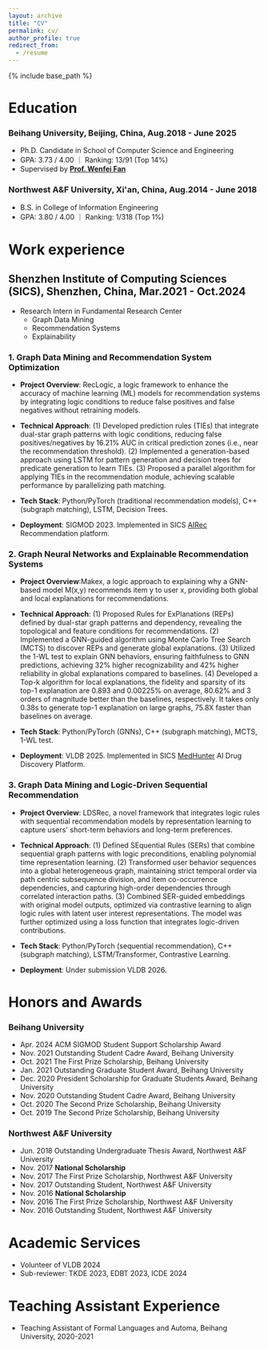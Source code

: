 ```yaml
---
layout: archive
title: "CV"
permalink: cv/
author_profile: true
redirect_from:
  - /resume
---
```


{% include base_path %}

# Education

### Beihang University, Beijing, China, Aug.2018 - June 2025
* Ph.D. Candidate in School of Computer Science and Engineering
* GPA: 3.73 / 4.00 ｜ Ranking: 13/91 (Top 14%)
* Supervised by **[Prof. Wenfei Fan](https://homepages.inf.ed.ac.uk/wenfei/)**

### Northwest A&F University, Xi'an, China, Aug.2014 - June 2018
* B.S. in College of Information Engineering
* GPA: 3.80 / 4.00 ｜ Ranking: 1/318 (Top 1%)


# Work experience

## Shenzhen Institute of Computing Sciences (SICS), Shenzhen, China, Mar.2021 - Oct.2024
* Research Intern in Fundamental Research Center
  * Graph Data Mining
  * Recommendation Systems
  * Explainability

### 1. Graph Data Mining and Recommendation System Optimization
* **Project Overview**: RecLogic, a logic framework to enhance the accuracy of machine learning (ML) models for recommendation systems by integrating logic conditions to reduce false positives and false negatives without retraining models.

* **Technical Approach**: (1) Developed prediction rules (TIEs) that integrate dual-star graph patterns with logic conditions, reducing false positives/negatives by 16.21% AUC in critical prediction zones (i.e., near the recommendation threshold). (2) Implemented a generation-based approach using LSTM for pattern generation and decision trees for predicate generation to learn TIEs. (3) Proposed a parallel algorithm for applying TIEs in the recommendation module, achieving scalable performance by parallelizing path matching.

* **Tech Stack**: Python/PyTorch (traditional recommendation models), C++ (subgraph matching), LSTM, Decision Trees.

* **Deployment**: SIGMOD 2023. Implemented in SICS [AIRec](https://airec.grandhoo.com/) Recommendation platform.

### 2. Graph Neural Networks and Explainable Recommendation Systems
* **Project Overview**:Makex, a logic approach to explaining why a GNN-based model M(x,y) recommends item y to user x, providing both global and local explanations for recommendations.

* **Technical Approach**: (1) Proposed Rules for ExPlanations (REPs) defined by dual-star graph patterns and dependency, revealing the topological and feature conditions for recommendations. (2) Implemented a GNN-guided algorithm using Monte Carlo Tree Search (MCTS) to discover REPs and generate global explanations. (3) Utilized the 1-WL test to explain GNN behaviors, ensuring faithfulness to GNN predictions, achieving 32% higher recognizability and 42% higher reliability in global explanations compared to baselines. (4) Developed a Top-k algorithm for local explanations, the fidelity and sparsity of its top-1 explanation are 0.893 and 0.00225% on average, 80.62% and 3 orders of magnitude better than the baselines, respectively. It takes only 0.38s to generate top-1 explanation on large graphs, 75.8X faster than baselines on average.

* **Tech Stack**: Python/PyTorch (GNNs), C++ (subgraph matching), MCTS, 1-WL test.

* **Deployment**: VLDB 2025. Implemented in SICS [MedHunter](https://medhunter.grandhoo.com/) AI Drug Discovery Platform.

### 3. Graph Data Mining and Logic-Driven Sequential Recommendation
* **Project Overview**: LDSRec, a novel framework that integrates logic rules with sequential recommendation models by representation learning to capture users' short-term behaviors and long-term preferences.

* **Technical Approach**: (1) Defined SEquential Rules (SERs) that combine sequential graph patterns with logic preconditions, enabling polynomial time representation learning. (2) Transformed user behavior sequences into a global heterogeneous graph, maintaining strict temporal order via path centric subsequence division, and item co-occurrence dependencies, and capturing high-order dependencies through correlated interaction paths. (3) Combined SER-guided embeddings with original model outputs, optimized via contrastive learning to align logic rules with latent user interest representations. The model was further optimized using a loss function that integrates logic-driven contributions.

* **Tech Stack**: Python/PyTorch (sequential recommendation), C++ (subgraph matching), LSTM/Transformer, Contrastive Learning.

* **Deployment**: Under submission VLDB 2026.



# Honors and Awards

### Beihang University
* Apr. 2024 ACM SIGMOD Student Support Scholarship Award
* Nov. 2021 Outstanding Student Cadre Award, Beihang University
* Oct. 2021 The First Prize Scholarship, Beihang University
* Jan. 2021 Outstanding Graduate Student Award, Beihang University
* Dec. 2020 President Scholarship for Graduate Students Award, Beihang University
* Nov. 2020 Outstanding Student Cadre Award, Beihang University
* Oct. 2020 The Second Prize Scholarship, Beihang University
* Oct. 2019 The Second Prize Scholarship, Beihang University

### Northwest A&F University
* Jun. 2018 Outstanding Undergraduate Thesis Award, Northwest A&F University
* Nov. 2017 **National Scholarship**
* Nov. 2017 The First Prize Scholarship, Northwest A&F University
* Nov. 2017 Outstanding Student, Northwest A&F University
* Nov. 2016 **National Scholarship**
* Nov. 2016 The First Prize Scholarship, Northwest A&F University
* Nov. 2016 Outstanding Student, Northwest A&F University


# Academic Services
* Volunteer of VLDB 2024
* Sub-reviewer: TKDE 2023, EDBT 2023, ICDE 2024

# Teaching Assistant Experience
* Teaching Assistant of Formal Languages and Automa, Beihang University, 2020-2021

